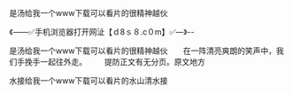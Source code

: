 是汤给我一个www下载可以看片的很精神越伙

《——✅手机浏览器打开网沚【ｄ8ｓ８.c０m】✅—》--

是汤给我一个www下载可以看片的很精神越伙　　在一阵清亮爽朗的笑声中，我们手挽手一起往外走。
　　提防正文有无分页。原文地方





水接给我一个www下载可以看片的水山清水接
